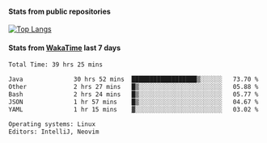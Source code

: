 #### Stats from public repositories

[![Top Langs](https://github-readme-stats.vercel.app/api/top-langs/?username=hyoghurt&layout=compact&exclude_repo=multiserver,docker_compose&langs_count=6)](https://github.com/anuraghazra/github-readme-stats)

#### Stats from [WakaTime](https://wakatime.com/@hyoghurt) last 7 days
<!--START_SECTION:waka-->

```txt
Total Time: 39 hrs 25 mins

Java              30 hrs 52 mins  ██████████████████▒░░░░░░   73.70 %
Other             2 hrs 27 mins   █▒░░░░░░░░░░░░░░░░░░░░░░░   05.88 %
Bash              2 hrs 24 mins   █▒░░░░░░░░░░░░░░░░░░░░░░░   05.77 %
JSON              1 hr 57 mins    █▒░░░░░░░░░░░░░░░░░░░░░░░   04.67 %
YAML              1 hr 15 mins    ▓░░░░░░░░░░░░░░░░░░░░░░░░   03.02 %

Operating systems: Linux
Editors: IntelliJ, Neovim
```

<!--END_SECTION:waka-->
